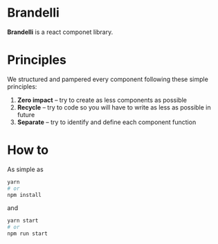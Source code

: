 # Brandelli

**Brandelli** is a react componet library.

# Principles

We structured and pampered every component following these simple principles:

1. **Zero impact** – try to create as less components as possible
2. **Recycle** – try to code so you will have to write as less as possible in future
3. **Separate** – try to identify and define each component function

# How to

As simple as

```bash
yarn
# or
npm install
```

and

```bash
yarn start
# or
npm run start
```
